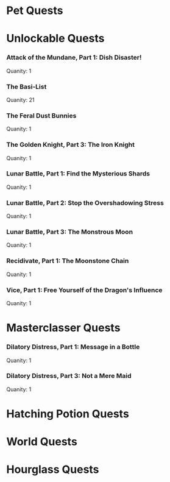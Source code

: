# Pet Quests
# Unlockable Quests
### Attack of the Mundane, Part 1: Dish Disaster!

Quanity: 1

### The Basi-List

Quanity: 21

### The Feral Dust Bunnies

Quanity: 1

### The Golden Knight, Part 3: The Iron Knight

Quanity: 1

### Lunar Battle, Part 1: Find the Mysterious Shards

Quanity: 1

### Lunar Battle, Part 2: Stop the Overshadowing Stress

Quanity: 1

### Lunar Battle, Part 3: The Monstrous Moon

Quanity: 1

### Recidivate, Part 1: The Moonstone Chain

Quanity: 1

### Vice, Part 1: Free Yourself of the Dragon's Influence

Quanity: 1

# Masterclasser Quests
### Dilatory Distress, Part 1: Message in a Bottle

Quanity: 1

### Dilatory Distress, Part 3: Not a Mere Maid

Quanity: 1

# Hatching Potion Quests
# World Quests
# Hourglass Quests
